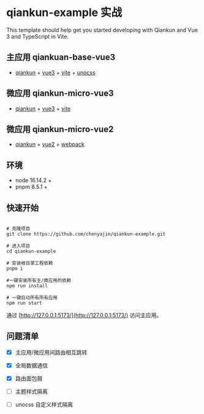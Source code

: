 # qiankun-example 实战

This template should help get you started developing with Qiankun and Vue 3 and TypeScript in Vite.

## 主应用 qiankuan-base-vue3

- [qiankun](https://qiankun.umijs.org/zh/) + [vue3](https://vuejs.org/) + [vite](https://vitejs.dev/) + [unocss](https://unocss.dev/guide/)

## 微应用 qiankun-micro-vue3

- [qiankun](https://qiankun.umijs.org/zh/) + [vue3](https://vuejs.org/) + [vite](https://vitejs.dev/)

## 微应用 qiankun-micro-vue2

- [qiankun](https://qiankun.umijs.org/zh/) + [vue2](https://vuejs.org/) + [webpack](https://www.webpackjs.org/)

## 环境

- node 16.14.2 +
- pnpm 8.5.1 +

## 快速开始

```shell

# 克隆项目
git clone https://github.com/chenyajin/qiankun-example.git

# 进入项目
cd qiankun-example

# 安装根目录工程依赖
pnpm i

#一键安装所有主/微应用的依赖
npm run install

# 一键启动所有所有应用
npm run start

```

通过 [http://127.0.0.1:5173/](http://127.0.0.1:5173/) 访问主应用。

## 问题清单

- [x] 主应用/微应用间路由相互跳转
- [x] 全局数据通信
- [x] 路由面包屑

- [ ] 主题样式隔离
- [ ] unocss 自定义样式隔离
